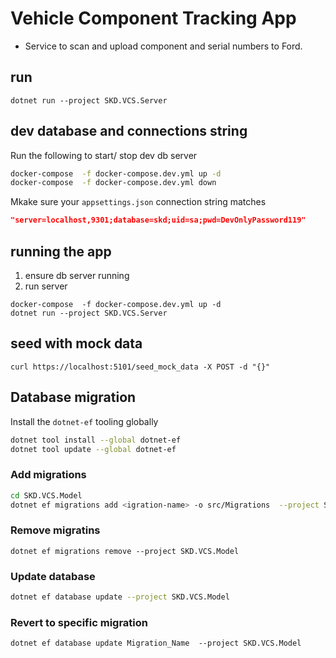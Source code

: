 # Vehicle Component Tracking App

* Service to scan and upload component and serial numbers to Ford.

## run
```
dotnet run --project SKD.VCS.Server
```

## dev database and connections string

Run the following to start/ stop dev db server

```bash
docker-compose  -f docker-compose.dev.yml up -d
docker-compose  -f docker-compose.dev.yml down
```

Mkake sure your `appsettings.json` connection string matches

```json
"server=localhost,9301;database=skd;uid=sa;pwd=DevOnlyPassword119"
```

## running the app

1. ensure db server running
2. run server

```
docker-compose  -f docker-compose.dev.yml up -d
dotnet run --project SKD.VCS.Server
```

## seed with mock data

```
curl https://localhost:5101/seed_mock_data -X POST -d "{}"
```

## Database migration

Install the `dotnet-ef` tooling globally

```bash
dotnet tool install --global dotnet-ef
dotnet tool update --global dotnet-ef
```

### Add migrations

```bash
cd SKD.VCS.Model
dotnet ef migrations add <igration-name> -o src/Migrations  --project SKD.VCS.Model 
```

### Remove migratins
```
dotnet ef migrations remove --project SKD.VCS.Model
```
### Update database

```bash
dotnet ef database update --project SKD.VCS.Model
```

### Revert to specific migration 
```
dotnet ef database update Migration_Name  --project SKD.VCS.Model
```
